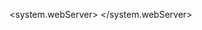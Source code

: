 <system.webServer>
  <rewrite>
    <outboundRules>
      <rule name="Add CSP header">
        <match serverVariable="RESPONSE_Content-Security-Policy" pattern=".*" />
        <action type="Rewrite" value="default-src 'self'; script-src 'self' 'unsafe-inline' 'unsafe-eval'; style-src 'self' 'unsafe-inline';" />
      </rule>
    </outboundRules>
  </rewrite>
</system.webServer>